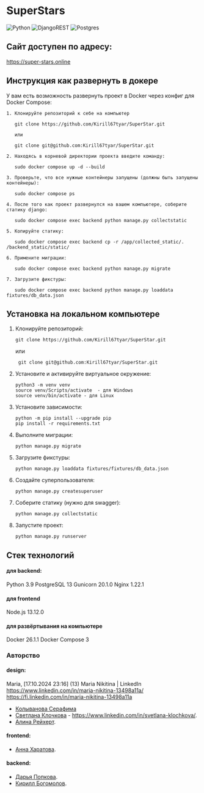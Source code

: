 
# SuperStars

![Python](https://img.shields.io/badge/python-3670A0?style=for-the-badge&logo=python&logoColor=ffdd54) ![DjangoREST](https://img.shields.io/badge/DJANGO-REST-ff1709?style=for-the-badge&logo=django&logoColor=white&color=ff1709&labelColor=gray) ![Postgres](https://img.shields.io/badge/postgres-%23316192.svg?style=for-the-badge&logo=postgresql&logoColor=white)

## Сайт доступен по адресу: 
https://super-stars.online

## Инструкция как развернуть в докере

У вам есть возможность развернуть проект в Docker через конфиг для Docker Compose:
```
1. Клонируйте репозиторий к себе на компьютер

   git clone https://github.com/Kirill67tyar/SuperStar.git
   
   или

   git clone git@github.com:Kirill67tyar/SuperStar.git

2. Находясь в корневой директории проекта введите команду:

   sudo docker compose up -d --build

3. Проверьте, что все нужные контейнеры запущены (должны быть запущены контейнеры):

   sudo docker compose ps

4. После того как проект развернулся на вашем компьютере, соберите статику django:

   sudo docker compose exec backend python manage.py collectstatic

5. Копируйте статику:

   sudo docker compose exec backend cp -r /app/collected_static/. /backend_static/static/

6. Примените миграции:

   sudo docker compose exec backend python manage.py migrate

7. Загрузите фикстуры:

   sudo docker compose exec backend python manage.py loaddata fixtures/db_data.json
```


## __Установка на локальном компьютере__
1. Клонируйте репозиторий:
    ```
    git clone https://github.com/Kirill67tyar/SuperStar.git
    ```
    или
    ```
     git clone git@github.com:Kirill67tyar/SuperStar.git
    ```
2. Установите и активируйте виртуальное окружение:
    ```
    python3 -m venv venv
    source venv/Scripts/activate  - для Windows
    source venv/bin/activate - для Linux
    ```
3. Установите зависимости:
    ```
    python -m pip install --upgrade pip
    pip install -r requirements.txt
    ```
4. Выполните миграции:
    ```
    python manage.py migrate
    ```
5. Загрузите фикстуры:
    ```
    python manage.py loaddata fixtures/fixtures/db_data.json
    ```
6. Создайте суперпользователя:
    ```
    python manage.py createsuperuser
    ```
7. Соберите статику  (нужно для swagger):
    ```
    python manage.py collectstatic
    ```
8. Запустите проект:
    ```
    python manage.py runserver
    ```
## Стек технологий

#### для backend:
Python 3.9
PostgreSQL 13
Gunicorn 20.1.0
Nginx 1.22.1

#### для frontend
Node.js 13.12.0

#### для развёртывания на компьютере
Docker 26.1.1
Docker Compose 3

### Авторство

#### design:
Maria, [17.10.2024 23:16]
(13) Maria Nikitina | LinkedIn
https://www.linkedin.com/in/maria-nikitina-13498a11a/
https://fi.linkedin.com/in/maria-nikitina-13498a11a
- [Колыванова Серафима](https://github.com/SerVa2/Pets_project)
- [Светлана Клочкова](https://www.behance.net/a070073f) - https://www.linkedin.com/in/svetlana-klochkova/.
- [Алина Рейхерт](https://www.behance.net/alinareikhert).
#### frontend:
- [Анна Харатова](https://github.com/AnnaKharatova).
#### backend:
- [Дарья Попкова](https://github.com/PopkovaDar).
- [Кирилл Богомолов](https://github.com/Kirill67tyar).